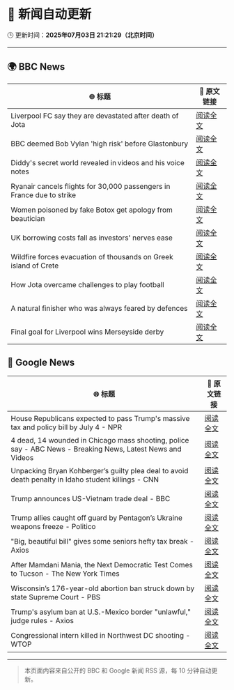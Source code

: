 # 🧠 新闻自动更新

🕒 更新时间：**2025年07月03日 21:21:29（北京时间）**

---

## 🌍 BBC News

| 🌐 标题 | 🔗 原文链接 |
|--------|-------------|
| Liverpool FC say they are devastated after death of Jota | [阅读全文](https://www.bbc.com/sport/football/articles/cx2kx7w7m34o) |
| BBC deemed Bob Vylan 'high risk' before Glastonbury | [阅读全文](https://www.bbc.com/news/articles/czjkmlj1348o) |
| Diddy's secret world revealed in videos and his voice notes | [阅读全文](https://www.bbc.com/news/articles/c628r6q0n4vo) |
| Ryanair cancels flights for 30,000 passengers in France due to strike | [阅读全文](https://www.bbc.com/news/articles/cz9k37xxdkxo) |
| Women poisoned by fake Botox get apology from beautician | [阅读全文](https://www.bbc.com/news/articles/c89eey7jjeno) |
| UK borrowing costs fall as investors' nerves ease | [阅读全文](https://www.bbc.com/news/articles/ce3nj7yw2wvo) |
| Wildfire forces evacuation of thousands on Greek island of Crete | [阅读全文](https://www.bbc.com/news/articles/cd0vdkry307o) |
| How Jota overcame challenges to play football | [阅读全文](https://www.bbc.com/sport/football/videos/czeyrzeg0k3o) |
| A natural finisher who was always feared by defences | [阅读全文](https://www.bbc.com/sport/football/articles/cm2lkgmg5p7o) |
| Final goal for Liverpool wins Merseyside derby | [阅读全文](https://www.bbc.com/sport/football/videos/c0ep93v13l3o) |

## 📰 Google News

| 🌐 标题 | 🔗 原文链接 |
|--------|-------------|
| House Republicans expected to pass Trump's massive tax and policy bill by July 4 - NPR | [阅读全文](https://news.google.com/rss/articles/CBMilwFBVV95cUxPU3NVS1o5OXNqdWZMTUhPVmZYV2NtMHZQdjZvY0g1TjhyNEVIYVRRNEpjS0tFQV8zaW15RzBkUzVnUmU4a3hTX1NpbmhfaUY4dElkM3locTlSU0VINTRWZkZ0dXlNYU5WQlhQUnBJSWVCZThqVThPV3BSS09zYUx0X0V6QlFnVGkxUm5ua1ZmNTBNOTAtRnd3?oc=5) |
| 4 dead, 14 wounded in Chicago mass shooting, police say - ABC News - Breaking News, Latest News and Videos | [阅读全文](https://news.google.com/rss/articles/CBMilgFBVV95cUxOUEQxeWlLV2FiOXNaUjJLbU5IME0taGRxejFNUzgxZEdqU01PTG81OUNKSDFQenQ4Y1ZuN1M5ZTJPWVNNWlplU1VUTl9LWEpaRE9yQ0RFeE1YNHF1MFctV1l4dnZMbnZ5SUd2SFU2X0kwZlFENFE4TkpBS1BRNFFOeUI1bVdBY2Y3VEVxZE1tMF9lWGp5bmfSAZsBQVVfeXFMUFJpRmpsQXJsUTJ5NWllVXJMWXYtSXdKQlhrLTR2MmZCYXVHZUdqVlFOcFRPM3hvbkpYWERYUDhaeVhTWXFEQWxUeW05OWp3Zm9nZ0hBYl9QNUZhOVdHZ2Z0S0k2cVZIdHB3MTI5U0lSa3VMNXBpSUhGRkJyYmN6UTNLNlhmQzVOelhhcjJiTmRVRk16UWJ5bnRGNlE?oc=5) |
| Unpacking Bryan Kohberger’s guilty plea deal to avoid death penalty in Idaho student killings - CNN | [阅读全文](https://news.google.com/rss/articles/CBMigwFBVV95cUxNMTZNQ2JPRU1Dd09Zd3h4bVNLakNxelFtdy1zSmZiZEg5ek5WTi1pZlZ2UzRDNHVoWnN2OGlWYkhpSV9qazRFYU5EdHdnY21SMGx6a0NNRUFuc19lQjhCQ1g0RUppMktrbGVod0ZISlFYMWVHOWl1RFptMGhNRl9HT1JMY9IBiAFBVV95cUxNNmI0dUxWYnYxZ1ZnNWxmS1JTeGpGanpmVnVJbFlqOEp4Q2lmZjVBWHlYZ0ZnS1hhVFBBMV9BZFlVTEZQNXhadVo5X3NJMUdpdnBIeUp2cTFBaVY4cVltcVFjeTZfZ1VCWDNaczZ5M01FcWNmVzZ4SnZTNW12Q1hOc1lLZXNkTEt1?oc=5) |
| Trump announces US-Vietnam trade deal - BBC | [阅读全文](https://news.google.com/rss/articles/CBMiWkFVX3lxTFB1LTBDVUdFcHZVTTMxVmYxWm84RGMzeDZpRV8xZTNGRFZXSGlDYkp5dWRCaFJKdkhsNFV3NmJSRk9wU1BpcnVDb0tKdzJEWmZLZ0dFekRqUm8yUdIBX0FVX3lxTE5YNndNc1g2blJqaEJreFV2ZzhPVkFnY3NvRkE4VjBWLTdzM3FlUV9PSFNyOUllR01JNDZ1dVpCdTNSc0hTS3M4ZkU3cEJ4SnVwNlpQdldvWmpNRVNkWHdJ?oc=5) |
| Trump allies caught off guard by Pentagon’s Ukraine weapons freeze - Politico | [阅读全文](https://news.google.com/rss/articles/CBMikAFBVV95cUxNRUVzUXVEdTE4RHJMNUJzYmhPUXBCeXBoRWZINGd1bTBxVkJORlJobWxPaFZld2hVR0x5WmEtRXBmSmN6Y215NWxUcUZFZTlTM01NNHpwSm02dFczNHV3OWJPNE9PYS15SG0tS2RIbUdyWERCMERGSXhQcjY3UmxWU0hLQWN2cnI4RDJOa2dMcTE?oc=5) |
| "Big, beautiful bill" gives some seniors hefty tax break - Axios | [阅读全文](https://news.google.com/rss/articles/CBMidkFVX3lxTE5peVpmYk9zYXVocGJ3UHVWSjlLR0RjZFJNT3d5MHFNRzdqRmNLR1dGX1hwVlVOM21rODFidDVQZjZlT1BvMmhHRnpQTUl6V2lHVDRtSU9CT29NY3hpWGFxalFDTWR3LWZYTUo0TWVBeThtRHEyaUE?oc=5) |
| After Mamdani Mania, the Next Democratic Test Comes to Tucson - The New York Times | [阅读全文](https://news.google.com/rss/articles/CBMidkFVX3lxTFBZTDFnbzZZWjFqa1BMRGRWTlFvNEZCU2w2ZTh0V21Ja21oMWtFNElEYWVfdUhKM0tadmVnUDhVMDFXa09qZXFpWWFaUkVyODlEMmxjWVMyWkRZbWFIM3JKdHllUEpYUFRDR3JJSkV1d3dVTl85TXc?oc=5) |
| Wisconsin’s 176-year-old abortion ban struck down by state Supreme Court - PBS | [阅读全文](https://news.google.com/rss/articles/CBMiqwFBVV95cUxQWjA2RVdwR09kclA5NmRlalNFUkpEUFF1MVZZRl82aS15ZU9ISFhka2NOcjNNdWZFSk5wZGdaMzI5dE9hekpYZm5RVmlrcFJLWXV3c2hybXA5bkE2OFNUXy04NUl2bFdVdW0tTzhBcWV0cVZtQm1IT054LXhqV3lSQVlnbHlTY2ExYjdVbWZLU0czN0lUTzhZWlU1MS1iWHhmaVlqcHlsQ3Fra2PSAbABQVVfeXFMUFNWVHppcmpwaWV0NkdRUHdDRlJRZTVlaFpoMkc1RlpoOGFwMUNSbkJmOGx2SEtMdWtWQ2d2YmNibGowYU1iZm5GVkxrNFI2YWZWZzhaOWp6X2czT184Z2JTOUlTV0xHM0JnVGJLaEFjNTBqT08xcFpBSXVlUUR1TkMza2ZwYmdqbXpuYkoyaEdjVVk5cThBTVNLanpnMlN5OXRtaW9pSGFlMUhPdy1jS0I?oc=5) |
| Trump's asylum ban at U.S.-Mexico border "unlawful," judge rules - Axios | [阅读全文](https://news.google.com/rss/articles/CBMijAFBVV95cUxOcjA1Q1Zvbk5FQlA3SkJuNHhOSUo4eFVjZm9GbXMtbHhyVkxSSTFxd1lqN1BESF9ZVnlUZ3BZSlZiMUJhVU0zd2pscXNWQWptWWc4QzNYQkp1S25sSFQycFlkYmd5b3BIOUMza2lQUmJ6Ml9yZVpfeVpYeURwc1NOZGdqS0tFZ2d4eGRBVg?oc=5) |
| Congressional intern killed in Northwest DC shooting - WTOP | [阅读全文](https://news.google.com/rss/articles/CBMiiAFBVV95cUxQRUZ4cG4yVHNpdVNSWmNnMTRHS1hYQ2g0VFdZLWJ3b1QzMEVxUXBHX2xxNk5EbnVTOEU4QktLdDdyd1hlWEF2QUplbnNhYWF4aGhuVzNCOFIyX3U4V1NwMWI2QlJpeUdIWkFxeDVaTFZfb3RDZVVEMGRkZ1haVHczQ0ExYWFsdFoz?oc=5) |

---
> 本页面内容来自公开的 BBC 和 Google 新闻 RSS 源，每 10 分钟自动更新。